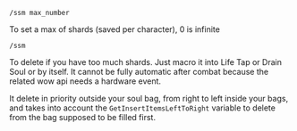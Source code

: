 ```
/ssm max_number
```
To set a max of shards (saved per character), 0 is infinite

```
/ssm
```
To delete if you have too much shards. Just macro it into Life Tap or Drain Soul or by itself.
It cannot be fully automatic after combat because the related wow api needs a hardware event.

It delete in priority outside your soul bag, from right to left inside your bags, and takes into account the `GetInsertItemsLeftToRight` variable to delete from the bag supposed to be filled first.
